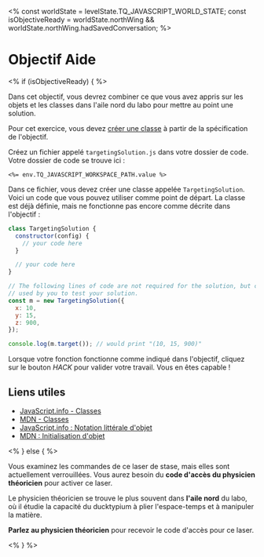 \<% const worldState = levelState.TQ_JAVASCRIPT_WORLD_STATE; const isObjectiveReady = worldState.northWing \&\& worldState.northWing.hadSavedConversation; %>

# Objectif Aide

\<% if (isObjectiveReady) { %>

Dans cet objectif, vous devrez combiner ce que vous avez appris sur les objets et les classes dans l'aile nord du labo pour mettre au point une solution.

Pour cet exercice, vous devez [créer une classe](https://javascript.info/class) à partir de la spécification de l'objectif.

Créez un fichier appelé `targetingSolution.js` dans votre dossier de code. Votre dossier de code se trouve ici&nbsp;:

`<%= env.TQ_JAVASCRIPT_WORKSPACE_PATH.value %>`

Dans ce fichier, vous devez créer une classe appelée `TargetingSolution`. Voici un code que vous pouvez utiliser comme point de départ. La classe est déjà définie, mais ne fonctionne pas encore comme décrite dans l'objectif&nbsp;:

```js
class TargetingSolution {
  constructor(config) {
    // your code here
  }

  // your code here
}

// The following lines of code are not required for the solution, but can be
// used by you to test your solution.
const m = new TargetingSolution({
  x: 10,
  y: 15,
  z: 900,
});

console.log(m.target()); // would print "(10, 15, 900)"
```

Lorsque votre fonction fonctionne comme indiqué dans l'objectif, cliquez sur le bouton _HACK_ pour valider votre travail. Vous en êtes capable&nbsp;!

## Liens utiles

- [JavaScript.info - Classes](https://javascript.info/class)
- [MDN - Classes](https://developer.mozilla.org/en-US/docs/Web/JavaScript/Reference/Classes)
- [JavaScript.info&nbsp;: Notation littérale d'objet](https://javascript.info/object#literals-and-properties)
- [MDN&nbsp;: Initialisation d'objet](https://developer.mozilla.org/en-US/docs/Web/JavaScript/Reference/Operators/Object_initializer)

\<% } else { %>

Vous examinez les commandes de ce laser de stase, mais elles sont actuellement verrouillées. Vous aurez besoin du **code d'accès du physicien théoricien** pour activer ce laser.

Le physicien théoricien se trouve le plus souvent dans **l'aile nord** du labo, où il étudie la capacité du ducktypium à plier l'espace-temps et à manipuler la matière.

**Parlez au physicien théoricien** pour recevoir le code d'accès pour ce laser.

\<% } %>